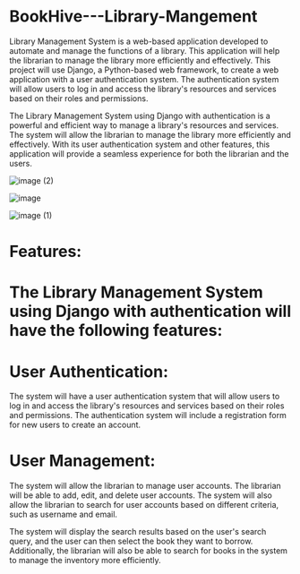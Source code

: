 # BookHive---Library-Mangement

Library Management System is a web-based application developed to automate and manage the functions of a library. This application will help the librarian to manage the library more efficiently and effectively. This project will use Django, a Python-based web framework, to create a web application with a user authentication system. The authentication system will allow users to log in and access the library's resources and services based on their roles and permissions.

The Library Management System using Django with authentication is a powerful and efficient way to manage a library's resources and services. The system will allow the librarian to manage the library more efficiently and effectively. With its user authentication system and other features, this application will provide a seamless experience for both the librarian and the users.


![image (2)](https://user-images.githubusercontent.com/123350438/232518446-3549ca1a-47bb-4299-8e01-d64bbf32cba2.png)


![image](https://user-images.githubusercontent.com/123350438/232519328-90d5722d-5abe-4a92-9203-933a1ee8273c.png)

![image (1)](https://user-images.githubusercontent.com/123350438/232519962-b8c36372-146c-49b7-b2ba-844ddd25aed4.png)


# Features:
# The Library Management System using Django with authentication will have the following features:

# User Authentication:
The system will have a user authentication system that will allow users to log in and access the library's resources and services based on their roles and permissions. The authentication system will include a registration form for new users to create an account.

# User Management:
The system will allow the librarian to manage user accounts. The librarian will be able to add, edit, and delete user accounts. The system will also allow the librarian to search for user accounts based on different criteria, such as username and email.

The system will display the search results based on the user's search query, and the user can then select the book they want to borrow. Additionally, the librarian will also be able to search for books in the system to manage the inventory more efficiently.
